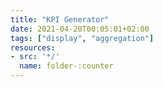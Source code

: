 ```yaml
---
title: "KPI Generator"
date: 2021-04-20T00:05:01+02:00
tags: ["display", "aggregation"]
resources:
- src: '*/'
  name: folder-:counter
---
```

